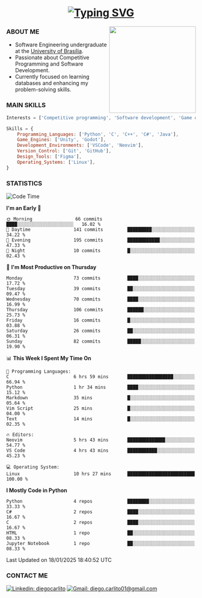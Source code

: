 <h1 align="center">
  <a href="https://git.io/typing-svg"><img src="https://readme-typing-svg.herokuapp.com?font=Special+Elite&size=35&duration=4000&pause=1000&color=20C20E&center=true&vCenter=true&width=500&height=70&lines=Hi%2C+I'm+Diego." alt="Typing SVG" /></a>
</h1>

<img align='right' src="https://media.giphy.com/media/VLzbEtlbwJUFljcRbf/giphy.gif?cid=790b7611db1hpcyxpht9vb2qapag4g251jevgml0ve3z438o&ep=v1_gifs_search&rid=giphy.gif&ct=g" width="230">

### ABOUT ME

- Software Engineering undergraduate at the [University of Brasília](http://www.unb.br).
- Passionate about Competitive Programming and Software Development.
- Currently focused on learning databases and enhancing my problem-solving skills.

### MAIN SKILLS

```javascript
Interests = ['Competitive programming', 'Software development', 'Game development', 'Artificial intelligence']

Skills = {
    Programming_Languages: ['Python', 'C', 'C++', 'C#', 'Java'],
    Game_Engines: ['Unity', 'Godot'],
    Development_Environments: ['VSCode', 'Neovim'],
    Version_Control: ['Git', 'GitHub'],
    Design_Tools: ['Figma'],
    Operating_Systems: ['Linux'],
}
```

### STATISTICS

<!--START_SECTION:waka-->
![Code Time](http://img.shields.io/badge/Code%20Time-33%20hrs%2029%20mins-blue)

**I'm an Early 🐤** 

```text
🌞 Morning                66 commits          ████░░░░░░░░░░░░░░░░░░░░░   16.02 % 
🌆 Daytime                141 commits         █████████░░░░░░░░░░░░░░░░   34.22 % 
🌃 Evening                195 commits         ████████████░░░░░░░░░░░░░   47.33 % 
🌙 Night                  10 commits          █░░░░░░░░░░░░░░░░░░░░░░░░   02.43 % 
```
📅 **I'm Most Productive on Thursday** 

```text
Monday                   73 commits          ████░░░░░░░░░░░░░░░░░░░░░   17.72 % 
Tuesday                  39 commits          ██░░░░░░░░░░░░░░░░░░░░░░░   09.47 % 
Wednesday                70 commits          ████░░░░░░░░░░░░░░░░░░░░░   16.99 % 
Thursday                 106 commits         ██████░░░░░░░░░░░░░░░░░░░   25.73 % 
Friday                   16 commits          █░░░░░░░░░░░░░░░░░░░░░░░░   03.88 % 
Saturday                 26 commits          ██░░░░░░░░░░░░░░░░░░░░░░░   06.31 % 
Sunday                   82 commits          █████░░░░░░░░░░░░░░░░░░░░   19.90 % 
```


📊 **This Week I Spent My Time On** 

```text
💬 Programming Languages: 
C                        6 hrs 59 mins       █████████████████░░░░░░░░   66.94 % 
Python                   1 hr 34 mins        ████░░░░░░░░░░░░░░░░░░░░░   15.12 % 
Markdown                 35 mins             █░░░░░░░░░░░░░░░░░░░░░░░░   05.64 % 
Vim Script               25 mins             █░░░░░░░░░░░░░░░░░░░░░░░░   04.00 % 
Text                     14 mins             █░░░░░░░░░░░░░░░░░░░░░░░░   02.35 % 

🔥 Editors: 
Neovim                   5 hrs 43 mins       ██████████████░░░░░░░░░░░   54.77 % 
VS Code                  4 hrs 43 mins       ███████████░░░░░░░░░░░░░░   45.23 % 

💻 Operating System: 
Linux                    10 hrs 27 mins      █████████████████████████   100.00 % 
```

**I Mostly Code in Python** 

```text
Python                   4 repos             ████████░░░░░░░░░░░░░░░░░   33.33 % 
C#                       2 repos             ████░░░░░░░░░░░░░░░░░░░░░   16.67 % 
C                        2 repos             ████░░░░░░░░░░░░░░░░░░░░░   16.67 % 
HTML                     1 repo              ██░░░░░░░░░░░░░░░░░░░░░░░   08.33 % 
Jupyter Notebook         1 repo              ██░░░░░░░░░░░░░░░░░░░░░░░   08.33 % 
```




 Last Updated on 18/01/2025 18:40:52 UTC
<!--END_SECTION:waka-->
### CONTACT ME

[![Linkedin: diegocarlito](https://img.shields.io/badge/-diegocarlito-blue?style=flat-square&logo=Linkedin&logoColor=white&link=https://www.linkedin.com/in/diegocarlito/)](https://www.linkedin.com/in/diegocarlito/)
[![Gmail: diego.carlito01@gmail.com](https://img.shields.io/badge/-diego.carlito01@gmail.com-c14438?style=flat-square&logo=Gmail&logoColor=white&link=mailto:diego.carlito01@gmail.com)](mailto:diego.carlito01@gmail.com)

